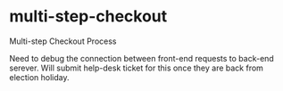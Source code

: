 # multi-step-checkout
Multi-step Checkout Process

Need to debug the connection between front-end requests to back-end serever. Will submit help-desk ticket for this once they are back from election holiday. 
